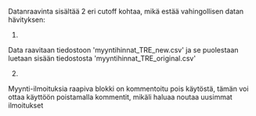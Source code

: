﻿Datanraavinta sisältää 2 eri cutoff kohtaa, mikä estää vahingollisen datan hävityksen:

1. 
Data raavitaan tiedostoon 'myyntihinnat_TRE_new.csv' ja se puolestaan luetaan sisään tiedostosta 'myyntihinnat_TRE_original.csv'

2. 
Myynti-ilmoituksia raapiva blokki on kommentoitu pois käytöstä, tämän voi ottaa käyttöön poistamalla kommentit, mikäli haluaa noutaa uusimmat ilmoitukset
